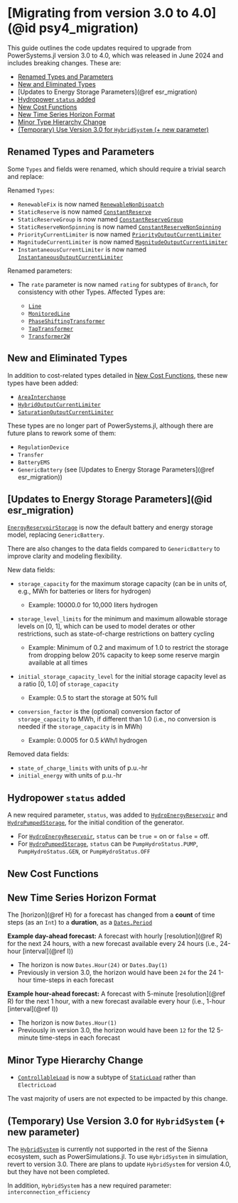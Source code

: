 # [Migrating from version 3.0 to 4.0](@id psy4_migration)

This guide outlines the code updates required to upgrade from PowerSystems.jl version 3.0
to 4.0, which was released in June 2024 and includes breaking changes. These are:

  - [Renamed Types and Parameters](@ref)
  - [New and Eliminated Types](@ref)
  - [Updates to Energy Storage Parameters](@ref esr_migration)
  - [Hydropower `status` added](@ref)
  - [New Cost Functions](@ref)
  - [New Time Series Horizon Format](@ref)
  - [Minor Type Hierarchy Change](@ref)
  - [(Temporary) Use Version 3.0 for `HybridSystem` (+ new parameter)](@ref)

## Renamed Types and Parameters

Some `Types` and fields were renamed, which should require a trivial search and replace:

Renamed `Types`:

  - `RenewableFix` is now named [`RenewableNonDispatch`](@ref)
  - `StaticReserve` is now named [`ConstantReserve`](@ref)
  - `StaticReserveGroup` is now named [`ConstantReserveGroup`](@ref)
  - `StaticReserveNonSpinning` is now named [`ConstantReserveNonSpinning`](@ref)
  - `PriorityCurrentLimiter` is now named [`PriorityOutputCurrentLimiter`](@ref)
  - `MagnitudeCurrentLimiter` is now named [`MagnitudeOutputCurrentLimiter`](@ref)
  - `InstantaneousCurrentLimiter` is now named [`InstantaneousOutputCurrentLimiter`](@ref)

Renamed parameters:

  - The `rate` parameter is now named `rating` for subtypes of `Branch`, for
    consistency with other Types. Affected Types are:
    
      + [`Line`](@ref)
      + [`MonitoredLine`](@ref)
      + [`PhaseShiftingTransformer`](@ref)
      + [`TapTransformer`](@ref)
      + [`Transformer2W`](@ref)

## New and Eliminated Types

In addition to cost-related types detailed in [New Cost Functions](@ref), these new types
have been added:

  - [`AreaInterchange`](@ref)
  - [`HybridOutputCurrentLimiter`](@ref)
  - [`SaturationOutputCurrentLimiter`](@ref)

These types are no longer part of PowerSystems.jl, although there are future plans to rework
some of them:

  - `RegulationDevice`
  - `Transfer`
  - `BatteryEMS`
  - `GenericBattery` (see [Updates to Energy Storage Parameters](@ref esr_migration))

## [Updates to Energy Storage Parameters](@id esr_migration)

[`EnergyReservoirStorage`](@ref) is now the default battery and energy storage model,
replacing `GenericBattery`.

There are also changes to the data fields compared to `GenericBattery` to improve clarity
and modeling flexibility.

New data fields:

  - `storage_capacity` for the maximum storage capacity (can be in units of,
    e.g., MWh for batteries or liters for hydrogen)
    
      + Example: 10000.0 for 10,000 liters hydrogen

  - `storage_level_limits` for the minimum and maximum allowable storage levels
    on [0, 1], which can be used to model derates or other restrictions, such as
    state-of-charge restrictions on battery cycling
    
      + Example: Minimum of 0.2 and maximum of 1.0 to restrict the storage from dropping below
        20% capacity to keep some reserve margin available at all times
  - `initial_storage_capacity_level` for the initial storage capacity level as
    a ratio [0, 1.0] of `storage_capacity`
    
      + Example: 0.5 to start the storage at 50% full
  - `conversion_factor` is the (optional) conversion factor of `storage_capacity` to MWh, if
    different than 1.0 (i.e., no conversion is needed if the `storage_capacity` is in MWh)
    
      + Example: 0.0005 for 0.5 kWh/l hydrogen

Removed data fields:

  - `state_of_charge_limits` with units of p.u.-hr
  - `initial_energy` with units of p.u.-hr

## Hydropower `status` added

A new required parameter, `status`, was added to [`HydroEnergyReservoir`](@ref) and
[`HydroPumpedStorage`](@ref), for the initial condition of the generator.

  - For [`HydroEnergyReservoir`](@ref), `status` can be `true` = on or `false` = off.
  - For [`HydroPumpedStorage`](@ref), `status` can be `PumpHydroStatus.PUMP`,
    `PumpHydroStatus.GEN`, or `PumpHydroStatus.OFF`

## New Cost Functions

## New Time Series Horizon Format

The [horizon](@ref H) for a forecast has changed from a **count** of time steps (as an
`Int`) to a **duration**, as a
[`Dates.Period`](https://docs.julialang.org/en/v1/stdlib/Dates/#Period-Types)

**Example day-ahead forecast:** A forecast with hourly [resolution](@ref R) for the next
24 hours, with a new forecast available every 24 hours (i.e., 24-hour [interval](@ref I))

  - The horizon is now `Dates.Hour(24)` or `Dates.Day(1)`
  - Previously in version 3.0, the horizon would have been `24` for the 24 1-hour time-steps
    in each forecast

**Example hour-ahead forecast:** A forecast with 5-minute [resolution](@ref R) for the next
1 hour, with a new forecast available every hour (i.e., 1-hour [interval](@ref I))

  - The horizon is now `Dates.Hour(1)`
  - Previously in version 3.0, the horizon would have been `12` for the 12 5-minute time-steps
    in each forecast

## Minor Type Hierarchy Change

  - [`ControllableLoad`](@ref) is now a subtype of [`StaticLoad`](@ref) rather than
    `ElectricLoad`

The vast majority of users are not expected to be impacted by this change.

## (Temporary) Use Version 3.0 for `HybridSystem` (+ new parameter)

The [`HybridSystem`](@ref) is currently not supported in the rest of the Sienna ecosystem,
such as PowerSimulations.jl. To use `HybridSystem` in simulation, revert to version 3.0.
There are plans to update `HybridSystem` for version 4.0, but they have not been completed.

In addition, `HybridSystem` has a new required parameter: `interconnection_efficiency`
